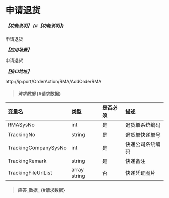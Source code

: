 # 申请退货

##### _【功能说明】_ {#【功能说明】}

申请退货

_**【应用场景】**_

申请退货


_**【接口地址】**_

http://ip:port/OrderAction/RMA/AddOrderRMA

> #### _请求数据_ {#请求数据}

| 变量名 | 类型 | 是否必须 | 描述 |
| :--- | :--- | :--- | :--- |
| RMASysNo | int | 是 | 退货单系统编码 |
| TrackingNo| string| 是 | 退货单快递单号 |
| TrackingCompanySysNo| int | 是 | 快递公司系统编码 |
| TrackingRemark| string| 是 | 快递备注 |
| TrackingFileUrlList | array string | 否 | 快递凭证图片 |




> #### 应答_数据_ {#请求数据}
